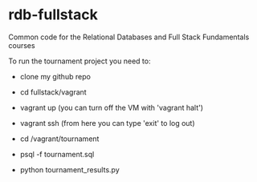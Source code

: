 rdb-fullstack
=============

Common code for the Relational Databases and Full Stack Fundamentals courses

To run the tournament project you need to:

- clone my github repo

- cd fullstack/vagrant

- vagrant up (you can turn off the VM with 'vagrant halt')

- vagrant ssh (from here you can type 'exit' to log out)

- cd /vagrant/tournament

- psql -f tournament.sql

- python tournament_results.py
